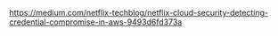 https://medium.com/netflix-techblog/netflix-cloud-security-detecting-credential-compromise-in-aws-9493d6fd373a